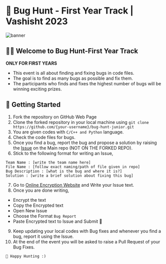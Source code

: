 # 👾 Bug Hunt - First Year Track | Vashisht 2023

<picture>
  <source media="(prefers-color-scheme: dark)" srcset="media/1.png">
  <source media="(prefers-color-scheme: light)" srcset="media/2.png">
  <img alt="banner">
</picture>


## 👋🏻 Welcome to **Bug Hunt-First Year Track**

**ONLY FOR FIRST YEARS**
- This event is all about finding and fixing bugs in code files. 
- The goal is to find as many bugs as possible and fix them. 
- The participants who finds and fixes the highest number of bugs will be winning exciting prizes.



## 🚀 Getting Started

1. Fork the repository on GitHub Web Page
2. Clone the forked repository in your local machine using `git clone https://github.com/{your-username}/bug-hunt-junior.git`
3. You are given codes with `C/C++ and Python` language.
4. Check the code files for bugs.
5. Once you find a bug, report the bug and propose a solution by raising the [Issue](https://learntheweb.courses/topics/github-issues/issues-tab.jpg) on the Main repo (NOT ON THE FORKED REPO).
6. Stick to the following format for writing an Issue,
```
Team Name : [write the team name here]
File Name : [follow exact naming/path of file given in repo]
Bug Description : [what is the bug and where it is?]
Solution : [write a brief solution about fixing this bug]
```
7. Go to [Online Encryption Website](https://himanshumalviya.pythonanywhere.com/) and Write your Issue text.
8. Once you are done writing, 
- Encrypt the text
- Copy the Encrypted text
- Open New Issue
- Choose the Format `Bug Report`
- Paste Encrypted text to Issue and Submit 🎉
9. Keep updating your local codes with Bug fixes and whenever you find a bug, report it using the Issue.
10. At the end of the event you will be asked to raise a Pull Request of your Bug Fixes.

`🤖 Happy Hunting :)`
